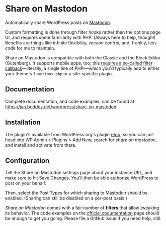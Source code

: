 # Share on Mastodon
Automatically share WordPress posts on [Mastodon](https://joinmastodon.org/).

Custom formatting is done through filter hooks rather than the options page UI, and requires some familiarity with PHP. (Always here to help, though!) Benefits are things like infinite flexibility, _version control_, and, frankly, less code for me to maintain.

Share on Mastodon is compatible with both the Classic and the Block Editor (Gutenberg). It supports mobile apps, too; this [requires a so-called filter callback](https://jan.boddez.net/wordpress/share-on-mastodon#share_on_mastodon_enabled)—literally, a single line of PHP!—which you'd typically add to either your theme's `functions.php` or a site-specific plugin. 

## Documentation
Complete documentation, and code examples, can be found at https://jan.boddez.net/wordpress/share-on-mastodon.

## Installation
The plugin's available from WordPress.org's plugin [repo](https://wordpress.org/plugins/share-on-mastodon/), so you can just head into WP Admin > Plugins > Add New, search for _share on mastodon_, and install and activate from there.

## Configuration
Tell the Share on Mastodon settings page about your instance URL, and make sure to hit Save Changes. You'll then be able authorize WordPress to post on your behalf.

Then, select the Post Types for which sharing to Mastodon should be enabled. (Sharing can still be disabled on a per-post basis.)

_Share on Mastodon_ comes with a fair number of **filters** that allow tweaking its behavior. The code examples on the [official documentation](https://jan.boddez.net/wordpress/share-on-mastodon) page should be enough to get you going. Please file a GitHub issue if you need help, still.
